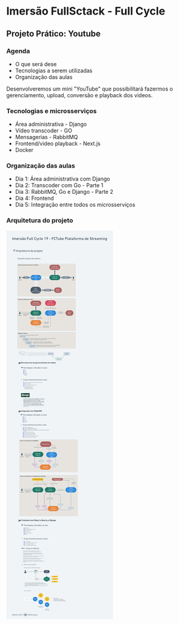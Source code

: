 # Imersão FullSctack - Full Cycle

## Projeto Prático: Youtube

### Agenda

- O que será dese
-  Tecnologias a serem utilizadas 
- Organização das aulas

Desenvolveremos um mini "YouTube" que possibilitará fazermos o gerenciamento, upload, conversão e playback dos 
videos.

### Tecnologias e microsserviços

- Área administrativa - Django
- Vídeo transcoder - GO
- Mensagerias - RabbitMQ
- Frontend/video playback - Next.js
- Docker

### Organização das aulas

- Dia 1: Área administrativa com Django
- Dia 2: Transcoder com Go - Parte 1
- Dia 3: RabbitMQ, Go e Django - Parte 2
- Dia 4: Frontend
- Dia 5: Integração entre todos os microsserviços

### Arquitetura do projeto

![Arquitetura do projeto](arquitetura_projeto.png)
